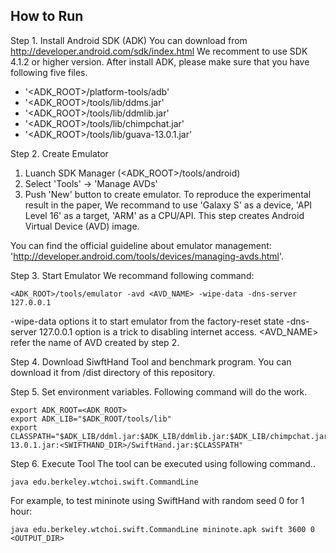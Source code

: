 How to Run 
----------

Step 1. Install Android SDK (ADK)
You can download from http://developer.android.com/sdk/index.html We recomment to use SDK 4.1.2 or higher version. After install ADK, please make sure that you have following five files.
 
- '<ADK_ROOT>/platform-tools/adb'
- '<ADK_ROOT>/tools/lib/ddms.jar'
- '<ADK_ROOT>/tools/lib/ddmlib.jar'
- '<ADK_ROOT>/tools/lib/chimpchat.jar'
- '<ADK_ROOT>/tools/lib/guava-13.0.1.jar'



Step 2. Create Emulator
1. Luanch SDK Manager (<ADK_ROOT>/tools/android)
2. Select 'Tools' -> 'Manage AVDs'
3. Push 'New' button to create emulator.
To reproduce the experimental result in the paper, We recommand to use 'Galaxy S' as a device, 'API Level 16' as a target, 'ARM' as a CPU/API. This step creates Android Virtual Device (AVD) image. 

You can find the official guideline about emulator management:
'http://developer.android.com/tools/devices/managing-avds.html'. 


Step 3. Start Emulator
We recommand following command:
```
<ADK_ROOT>/tools/emulator -avd <AVD_NAME> -wipe-data -dns-server 127.0.0.1
```
-wipe-data options it to start emulator from the factory-reset state -dns-server 127.0.0.1 option is a trick to disabling internet access. <AVD_NAME> refer the name of AVD created by step 2.

Step 4. Download SiwftHand Tool and benchmark program.
You can download it from /dist directory of this repository.

Step 5. Set environment variables. Following command will do the work.
```
export ADK_ROOT=<ADK_ROOT>
export ADK_LIB="$ADK_ROOT/tools/lib"
export CLASSPATH="$ADK_LIB/ddml.jar:$ADK_LIB/ddmlib.jar:$ADK_LIB/chimpchat.jar:$ADK_LIB/guava-13.0.1.jar:<SWIFTHAND_DIR>/SwiftHand.jar:$CLASSPATH"
```

Step 6. Execute Tool
The tool can be executed using following command..
```
java edu.berkeley.wtchoi.swift.CommandLine
``` 
For example, to test mininote using SwiftHand with random seed 0 for 1 hour:
```
java edu.berkeley.wtchoi.swift.CommandLine mininote.apk swift 3600 0 <OUTPUT_DIR> 
```



